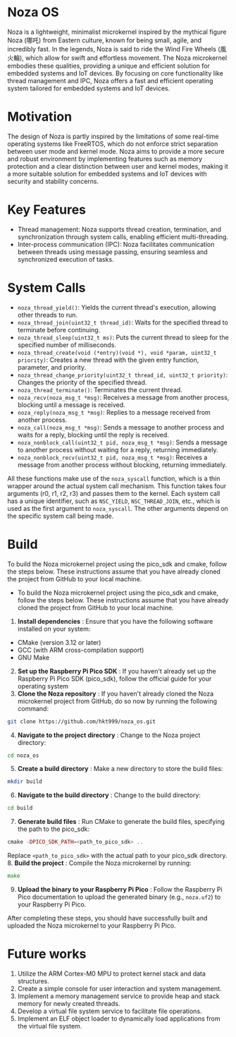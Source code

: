 # Noza OS
Noza is a lightweight, minimalist microkernel inspired by the mythical figure Noza (哪吒) from Eastern culture, known for being small, agile, and incredibly fast. In the legends, Noza is said to ride the Wind Fire Wheels (風火輪), which allow for swift and effortless movement. The Noza microkernel embodies these qualities, providing a unique and efficient solution for embedded systems and IoT devices. By focusing on core functionality like thread management and IPC, Noza offers a fast and efficient operating system tailored for embedded systems and IoT devices.

# Motivation
The design of Noza is partly inspired by the limitations of some real-time operating systems like FreeRTOS, which do not enforce strict separation between user mode and kernel mode. Noza aims to provide a more secure and robust environment by implementing features such as memory protection and a clear distinction between user and kernel modes, making it a more suitable solution for embedded systems and IoT devices with security and stability concerns.

# Key Features
* Thread management: Noza supports thread creation, termination, and synchronization through system calls, enabling efficient multi-threading.
* Inter-process communication (IPC): Noza facilitates communication between threads using message passing, ensuring seamless and synchronized execution of tasks.

# System Calls
* `noza_thread_yield()`: Yields the current thread's execution, allowing other threads to run. 
* `noza_thread_join(uint32_t thread_id)`: Waits for the specified thread to terminate before continuing. 
* `noza_thread_sleep(uint32_t ms)`: Puts the current thread to sleep for the specified number of milliseconds. 
* `noza_thread_create(void (*entry)(void *), void *param, uint32_t priority)`: Creates a new thread with the given entry function, parameter, and priority. 
* `noza_thread_change_priority(uint32_t thread_id, uint32_t priority)`: Changes the priority of the specified thread. 
* `noza_thread_terminate()`: Terminates the current thread. 
* `noza_recv(noza_msg_t *msg)`: Receives a message from another process, blocking until a message is received. 
* `noza_reply(noza_msg_t *msg)`: Replies to a message received from another process. 
* `noza_call(noza_msg_t *msg)`: Sends a message to another process and waits for a reply, blocking until the reply is received. 
* `noza_nonblock_call(uint32_t pid, noza_msg_t *msg)`: Sends a message to another process without waiting for a reply, returning immediately. 
* `noza_nonblock_recv(uint32_t pid, noza_msg_t *msg)`: Receives a message from another process without blocking, returning immediately.

All these functions make use of the `noza_syscall` function, which is a thin wrapper around the actual system call mechanism. This function takes four arguments (r0, r1, r2, r3) and passes them to the kernel. Each system call has a unique identifier, such as `NSC_YIELD`, `NSC_THREAD_JOIN`, etc., which is used as the first argument to `noza_syscall`. The other arguments depend on the specific system call being made.

# Build
To build the Noza microkernel project using the pico_sdk and cmake, follow the steps below. These instructions assume that you have already cloned the project from GitHub to your local machine.
- To build the Noza microkernel project using the pico_sdk and cmake, follow the steps below. These instructions assume that you have already cloned the project from GitHub to your local machine. 
1. **Install dependencies** : Ensure that you have the following software installed on your system:
- CMake (version 3.12 or later)
- GCC (with ARM cross-compilation support)
- GNU Make
2. **Set up the Raspberry Pi Pico SDK** : If you haven't already set up the Raspberry Pi Pico SDK (pico_sdk), follow the official guide for your operating system
3. **Clone the Noza repository** : If you haven't already cloned the Noza microkernel project from GitHub, do so now by running the following command:
```bash
git clone https://github.com/hkt999/noza_os.git
``` 
4. **Navigate to the project directory** : Change to the Noza project directory:

```bash
cd noza_os
``` 
5. **Create a build directory** : Make a new directory to store the build files:

```bash
mkdir build
``` 
6. **Navigate to the build directory** : Change to the build directory:

```bash
cd build
``` 
7. **Generate build files** : Run CMake to generate the build files, specifying the path to the pico_sdk:

```php
cmake -DPICO_SDK_PATH=<path_to_pico_sdk> ..
```

Replace `<path_to_pico_sdk>` with the actual path to your pico_sdk directory. 
8. **Build the project** : Compile the Noza microkernel by running:

```go
make
``` 
9. **Upload the binary to your Raspberry Pi Pico** : Follow the Raspberry Pi Pico documentation to upload the generated binary (e.g., `noza.uf2`) to your Raspberry Pi Pico.

After completing these steps, you should have successfully built and uploaded the Noza microkernel to your Raspberry Pi Pico.

# Future works
1. Utilize the ARM Cortex-M0 MPU to protect kernel stack and data structures.
2. Create a simple console for user interaction and system management.
3. Implement a memory management service to provide heap and stack memory for newly created threads.
4. Develop a virtual file system service to facilitate file operations.
5. Implement an ELF object loader to dynamically load applications from the virtual file system.


